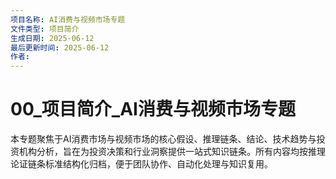 ```yaml
---
项目名称: AI消费与视频市场专题
文件类型: 项目简介
生成日期: 2025-06-12
最后更新时间: 2025-06-12
作者: 
---
```


# 00_项目简介_AI消费与视频市场专题

本专题聚焦于AI消费市场与视频市场的核心假设、推理链条、结论、技术趋势与投资机构分析，旨在为投资决策和行业洞察提供一站式知识链条。所有内容均按推理论证链条标准结构化归档，便于团队协作、自动化处理与知识复用。
